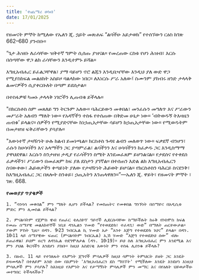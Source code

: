 ```yaml
---
title: 'ተጨማሪ ሀሳብ'
date: 17/01/2025
---
```


የዘመናት ምኞት ከሚለው የኤለን ጂ. ኋይት መጽሐፍ “ልባችሁ አይታወክ” የተሰኘውን ርዕስ ከገጽ 662–680 ያንብቡ።

“ጌታ ሕዝቡ ለራሳቸው ዝቅተኛ ግምት ሲሰጡ ያዝናል። የመረጠው ርስቱ የሆነ ሕዝብ፣ እርሱ በሰጣቸው ዋጋ ልክ ራሳቸውን እንዲተምኑ ይሻል።

እግዚአብሔር ይፈልጋቸዋል፣ ያማ ባይሆን ኖሮ ልጁን እንዲቤዣቸው እንዲህ ያለ ውድ ዋጋ የሚያስከፍል መልዕክት አስይዞ ባልላከው ነበር። ለእነርሱ ሥራ አለው፤ ስሙንም ያከብሩ ዘንድ ታላላቅ ልመናዎችን ሲያቀርቡለት በጣም ይደሰታል።

በተስፋዎቹ ካመኑ ታላላቅ ነገሮችን ሊጠብቁ ይችላሉ።

"በክርስቶስ ስም መጸለይ ግን ትርጉም አለው። ባሕርይውን መቀበል፣ መንፈሱን መግለጥ እና ሥራውን መሥራት አለብን ማለት ነው። የአዳኛችን ተስፋ የተሰጠው በቅድመ ሁኔታ ነው። ‘ብትወዱኝ ትእዛዜን ጠብቁ’ ይላልና። ሰዎችን የሚያድናቸው ከነኃጢአታቸው ሳይሆን ከኃጢአታቸው ነው። የሚወዱትም በመታዘዝ ፍቅራቸውን ያሳያሉ። 

"እውነተኛ ታዛዥነት ሁሉ ከልብ ይመነጫል። ክርስቶስ ጉዳዩ ልብን መለወጥ ነው። ፍቃደኛ ብንሆን፣ ራሱን ከሀሳባችን እና አላማችን ጋር ያጣምራል፣ ልባችንን እና ሀሳባችንን ከፈቃዱ ጋር እንዲስማማ ያዋህደዋል፣ እርሱን ስንታዘዝ ታዲያ የራሳችንን ስሜት እንደመፈጸም ይሆንልናል። የታደሰና የተቀደሰ ፈቃዳችን፣ ሥራውን በመፈጸም ከፍ ያለ ደስታን ያገኛል። በተሰጠን እድል ልክ እግዚአብሔርን ስናውቀው፣ ሕይወታችን ቀጣይነት ያለው የታዛዥነት ሕይወት ይሆናል። የክርስቶስን ባሕርይ ስናደንቅ፣ ከእግዚአብሔር ጋር በጸሎት ስንቆይ፣ ኃጢአትን እንጠላዋለን።”—ኤለን ጂ. ዋይት፣ የዘመናት ምኞት ፣ ገጽ. 668.

**የመወያያ ጥያቄዎች**

`1. “ሳንሳሳ መቀበል” ምን ማለት ሊሆን ይችላል? የመስጠትና የመቀበል ግንኙነት በሰማይና በአዲሲቱ ምድር ምን ሊመስል ይችላል?`

`2. ምናልባትም የጄምስ ዌብ የጠፈር ቴሌስኮፕ ዓይኖች ሊደርሱባቸው ከማይችሉት ከሩቅ የኮስሞስ ክፍል የመጡ ሰማያዊ መልእክተኞች ነቢዩ ዳንኤልን ሃሙድ “የተወደድክ፣ ተፈላጊ፣ ውድ” በማለት ጠርተውታል። ያውም ሦስት ጊዜ። በዳን. 9፡23 ገብርኤል ኪ ሃሙድ አታ “አንተ እጅግ የተወደድክ ነህና” ይላል። በዳን. 10፡11 ላይ ሰማያዊው ፍጡር (ምናልባትም ገብርኤል) ኢሽ ሃሙድ “እጅግ የተወደድህ ሰው” ብሎ ይጠራዋል፤ ይህም ሀረግ ለዳንኤል ተደግሞለታል (ዳን. 10፡19)። ይህ ስለ እግዚአብሔር ምን እንደሚል እና ምን ያህል ቅርባችን እንደሆነ ያስቡ። ከዚህ አስደናቂ እውነት ምን ተስፋ ሊሰንቁ ይችላሉ?`

`3. በዕብ. 11 ላይ የተገለጹት የእምነት ጀግኖች ምሳሌዎች ከዚህ ሳምንት ትምህርት ይዘት ጋር እንዴት ይዛመዳሉ? በተለይም አንድ ሰው በእምነት 'እግዚአብሔርን ደስ ማሰኘት' የሚችለው እንዴት እንደሆነ እነዚህ ምሳሌዎች ምን ያሳያሉ? ከእነዚህ የእምነት እና የታማኝነት ምሳሌዎች ምን መማር እና በየዕለት ህይወታችሁ መተግበር ትችላላችሁ?`